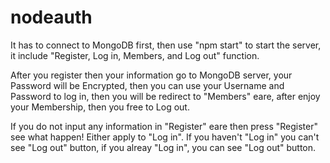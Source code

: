 # nodeauth

It has to connect to MongoDB first, then use "npm start" to start the server, it include "Register, Log in, Members, and Log out" function.

After you register then your information go to MongoDB server, your Password will be Encrypted, then you can use your Username and Password to log in, then you will be redirect to "Members" eare, after enjoy your Membership, then you free to Log out.

If you do not input any information in "Register" eare then press "Register" see what happen! Either apply to "Log in".
If you haven't "Log in" you can't see "Log out" button, if you alreay "Log in", you can see "Log out" button.